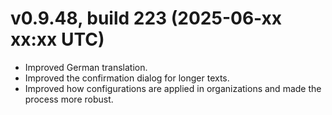 # v0.9.48, build 223 (2025-06-xx xx:xx UTC)
- Improved German translation.
- Improved the confirmation dialog for longer texts.
- Improved how configurations are applied in organizations and made the process more robust.